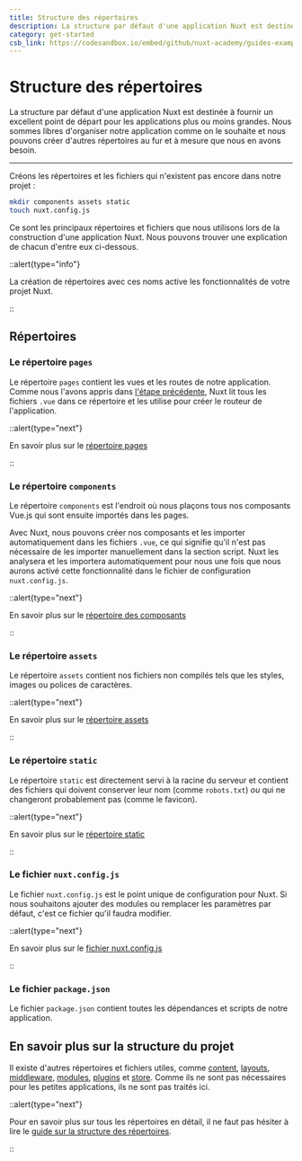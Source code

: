 ```yaml
---
title: Structure des répertoires
description: La structure par défaut d'une application Nuxt est destinée à fournir un excellent point de départ pour les applications plus ou moins grandes. Nous sommes libres d'organiser notre application comme on le souhaite et nous pouvons créer d'autres répertoires au fur et à mesure que nous en avons besoin.
category: get-started
csb_link: https://codesandbox.io/embed/github/nuxt-academy/guides-examples/tree/master/01_get_started/03_directory_structure?fontsize=14&hidenavigation=1&theme=dark
---
```

# Structure des répertoires

La structure par défaut d'une application Nuxt est destinée à fournir un excellent point de départ pour les applications plus ou moins grandes. Nous sommes libres d'organiser notre application comme on le souhaite et nous pouvons créer d'autres répertoires au fur et à mesure que nous en avons besoin.

---

Créons les répertoires et les fichiers qui n'existent pas encore dans notre projet :

```bash
mkdir components assets static
touch nuxt.config.js
```

Ce sont les principaux répertoires et fichiers que nous utilisons lors de la construction d'une application Nuxt. Nous pouvons trouver une explication de chacun d'entre eux ci-dessous.

::alert{type="info"}

La création de répertoires avec ces noms active les fonctionnalités de votre projet Nuxt.

::

## Répertoires

### Le répertoire `pages`

Le répertoire `pages` contient les vues et les routes de notre application. Comme nous l'avons appris dans [l'étape précédente](/docs/get-started/routing), Nuxt lit tous les fichiers `.vue` dans ce répertoire et les utilise pour créer le routeur de l'application.

::alert{type="next"}

En savoir plus sur le [répertoire pages](/docs/directory-structure/pages)

::

### Le répertoire `components`

Le répertoire `components` est l'endroit où nous plaçons tous nos composants Vue.js qui sont ensuite importés dans les pages.

Avec Nuxt, nous pouvons créer nos composants et les importer automatiquement dans les fichiers `.vue`, ce qui signifie qu'il n'est pas nécessaire de les importer manuellement dans la section script. Nuxt les analysera et les importera automatiquement pour nous une fois que nous aurons activé cette fonctionnalité dans le fichier de configuration `nuxt.config.js`.

::alert{type="next"}

En savoir plus sur le [répertoire des composants](/docs/directory-structure/components)

::

### Le répertoire `assets`

Le répertoire `assets` contient nos fichiers non compilés tels que les styles, images ou polices de caractères.

::alert{type="next"}

En savoir plus sur le [répertoire assets](/docs/directory-structure/assets)

::

### Le répertoire `static`

Le répertoire `static` est directement servi à la racine du serveur et contient des fichiers qui doivent conserver leur nom (comme `robots.txt`) _ou_ qui ne changeront probablement pas (comme le favicon).

::alert{type="next"}

En savoir plus sur le [répertoire static](/docs/directory-structure/static)

::

### Le fichier `nuxt.config.js`

Le fichier `nuxt.config.js` est le point unique de configuration pour Nuxt. Si nous souhaitons ajouter des modules ou remplacer les paramètres par défaut, c'est ce fichier qu'il faudra modifier.

::alert{type="next"}

En savoir plus sur le [fichier nuxt.config.js](/docs/directory-structure/nuxt-config)

::

### Le fichier `package.json`

Le fichier `package.json` contient toutes les dépendances et scripts de notre application.

## En savoir plus sur la structure du projet

Il existe d'autres répertoires et fichiers utiles, comme [content](/docs/directory-structure/content), [layouts](/docs/directory-structure/layouts), [middleware](/docs/directory-structure/middleware), [modules](/docs/directory-structure/modules), [plugins](/docs/directory-structure/plugins) et [store](/docs/directory-structure/store). Comme ils ne sont pas nécessaires pour les petites applications, ils ne sont pas traités ici.

::alert{type="next"}

Pour en savoir plus sur tous les répertoires en détail, il ne faut pas hésiter à lire le [guide sur la structure des répertoires](/docs/directory-structure/nuxt).

::
